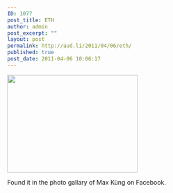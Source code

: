```yaml
---
ID: 1077
post_title: ETH
author: admin
post_excerpt: ""
layout: post
permalink: http://aud.li/2011/04/06/eth/
published: true
post_date: 2011-04-06 10:06:17
---
```

<a href="http://aud.li/wp-content/uploads/2011/04/image.jpg"><img class="aligncenter size-medium wp-image-1078" title="image" src="http://aud.li/wp-content/uploads/2011/04/image-300x225.jpg" alt="" width="300" height="225" /></a>

Found it in the photo gallary of Max Küng on Facebook.